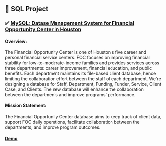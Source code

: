 ## :memo: SQL Project

 ### :white_check_mark: [MySQL: Datase Management System for Financial Opportunity Center in Houston](https://github.com/Ellypham92/sql-data-analysis/tree/main/sql%20houston%20foc)

####  Overview:
The Financial Opportunity Center is one of Houston's five career and personal financial service centers. FOC focuses on improving financial stability for low-to-moderate-income families and provides services across three departments: career improvement, financial education, and public benefits. Each department maintains its file-based client database, hence limiting the collaboration effort between the staff of each department. We're designing a database for Staff, Department, Funding, Funder, Service, Client Case, and Clients. The new database will enhance the collaboration between the departments and improve programs' performance.
####  Mission Statement: 
The Financial Opportunity Center database aims to keep track of client data, support FOC daily operations, facilitate collaboration between the departments, and improve program outcomes.
#### [Demo](https://uhdowntown-my.sharepoint.com/personal/phamn45_gator_uhd_edu/_layouts/15/onedrive.aspx?id=%2Fpersonal%2Fphamn45%5Fgator%5Fuhd%5Fedu%2FDocuments%2FAttachments%2FDemo%2DEmily%2Dand%2DElly%2Emp4&parent=%2Fpersonal%2Fphamn45%5Fgator%5Fuhd%5Fedu%2FDocuments%2FAttachments&ga=1)
